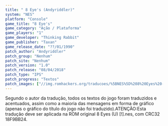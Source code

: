 ```yaml
---
title: " 8 Eye's (Andyriddler)"
system: "NES"
platform: "Console"
game_title: "8 Eye's"
game_category: "Ação / Plataforma"
game_players: "1"
game_developer: "Thinking Rabbit"
game_publisher: "Taxan"
game_release_date: "??/01/1990"
patch_author: "Andyriddler"
patch_group: "Nenhum"
patch_site: "Nenhum"
patch_version: "1.0"
patch_release: "08/04/2018"
patch_type: "IPS"
patch_progress: "Textos"
patch_images: ["//img.romhackers.org/traducoes/%5BNES%5D%208%20Eyes%20-%20Andyriddler%20-%201.png","//img.romhackers.org/traducoes/%5BNES%5D%208%20Eyes%20-%20Andyriddler%20-%202.png","//img.romhackers.org/traducoes/%5BNES%5D%208%20Eyes%20-%20Andyriddler%20-%203.png"]
---
```

Segundo o autor da tradução, todos os textos do jogo foram traduzidos e acentuados, assim como a maioria das mensagens em forma de gráfico (apenas o gráfico do título do jogo não foi traduzido).ATENÇÃO:Esta tradução deve ser aplicada na ROM original 8 Eyes (U) [!].nes, com CRC32 18F9BB24.